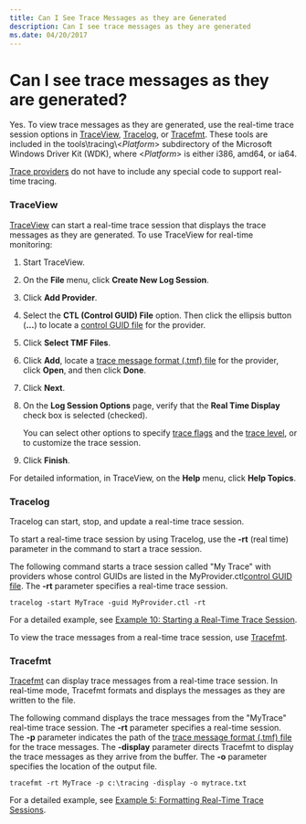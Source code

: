 ```yaml
---
title: Can I See Trace Messages as they are Generated
description: Can I see trace messages as they are generated
ms.date: 04/20/2017
---
```


# Can I see trace messages as they are generated?


Yes. To view trace messages as they are generated, use the real-time trace session options in [TraceView](traceview.md), [Tracelog](tracelog.md), or [Tracefmt](tracefmt.md). These tools are included in the tools\\tracing\\&lt;*Platform*&gt; subdirectory of the Microsoft Windows Driver Kit (WDK), where &lt;*Platform*&gt; is either i386, amd64, or ia64.

[Trace providers](trace-provider.md) do not have to include any special code to support real-time tracing.

### <span id="traceview"></span><span id="TRACEVIEW"></span>TraceView

[TraceView](traceview.md) can start a real-time trace session that displays the trace messages as they are generated. To use TraceView for real-time monitoring:

1.  Start TraceView.

2.  On the **File** menu, click **Create New Log Session**.

3.  Click **Add Provider**.

4.  Select the **CTL (Control GUID) File** option. Then click the ellipsis button (**...**) to locate a [control GUID file](control-guid-file.md) for the provider.

5.  Click **Select TMF Files**.

6.  Click **Add**, locate a [trace message format (.tmf) file](trace-message-format-file.md) for the provider, click **Open**, and then click **Done**.

7.  Click **Next**.

8.  On the **Log Session Options** page, verify that the **Real Time Display** check box is selected (checked).

    You can select other options to specify [trace flags](trace-flags.md) and the [trace level](trace-level.md), or to customize the trace session.

9.  Click **Finish**.

For detailed information, in TraceView, on the **Help** menu, click **Help Topics**.

### <span id="tracelog"></span><span id="TRACELOG"></span>Tracelog

Tracelog can start, stop, and update a real-time trace session.

To start a real-time trace session by using Tracelog, use the **-rt** (real time) parameter in the command to start a trace session.

The following command starts a trace session called "My Trace" with providers whose control GUIDs are listed in the MyProvider.ctl[control GUID file](control-guid-file.md). The **-rt** parameter specifies a real-time trace session.

```
tracelog -start MyTrace -guid MyProvider.ctl -rt
```

For a detailed example, see [Example 10: Starting a Real-Time Trace Session](example-10--starting-a-real-time-trace-session.md).

To view the trace messages from a real-time trace session, use [Tracefmt](tracefmt.md).

### <span id="tracefmt"></span><span id="TRACEFMT"></span>Tracefmt

[Tracefmt](tracefmt.md) can display trace messages from a real-time trace session. In real-time mode, Tracefmt formats and displays the messages as they are written to the file.

The following command displays the trace messages from the "MyTrace" real-time trace session. The **-rt** parameter specifies a real-time session. The **-p** parameter indicates the path of the [trace message format (.tmf) file](trace-message-format-file.md) for the trace messages. The **-display** parameter directs Tracefmt to display the trace messages as they arrive from the buffer. The **-o** parameter specifies the location of the output file.

```
tracefmt -rt MyTrace -p c:\tracing -display -o mytrace.txt
```

For a detailed example, see [Example 5: Formatting Real-Time Trace Sessions](example-5--formatting-real-time-trace-sessions.md).

